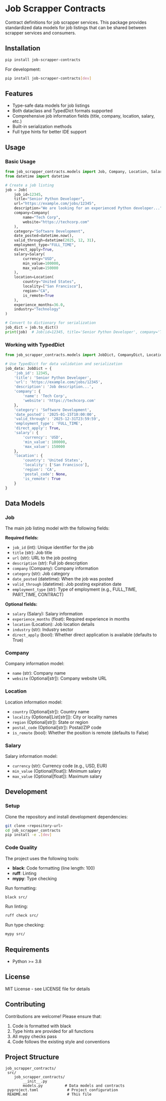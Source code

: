 # Job Scrapper Contracts

Contract definitions for job scrapper services. This package provides standardized data models for job listings that can be shared between scrapper services and consumers.

## Installation

```bash
pip install job-scrapper-contracts
```

For development:
```bash
pip install job-scrapper-contracts[dev]
```

## Features

- Type-safe data models for job listings
- Both dataclass and TypedDict formats supported
- Comprehensive job information fields (title, company, location, salary, etc.)
- Built-in serialization methods
- Full type hints for better IDE support

## Usage

### Basic Usage

```python
from job_scrapper_contracts.models import Job, Company, Location, Salary
from datetime import datetime

# Create a job listing
job = Job(
    job_id=12345,
    title="Senior Python Developer",
    url="https://example.com/jobs/12345",
    description="We are looking for an experienced Python developer...",
    company=Company(
        name="Tech Corp",
        website="https://techcorp.com"
    ),
    category="Software Development",
    date_posted=datetime.now(),
    valid_through=datetime(2025, 12, 31),
    employment_type="FULL_TIME",
    direct_apply=True,
    salary=Salary(
        currency="USD",
        min_value=100000,
        max_value=150000
    ),
    location=Location(
        country="United States",
        locality=["San Francisco"],
        region="CA",
        is_remote=True
    ),
    experience_months=36.0,
    industry="Technology"
)

# Convert to dictionary for serialization
job_dict = job.to_dict()
print(job)  # Job(id=12345, title='Senior Python Developer', company='Tech Corp')
```

### Working with TypedDict

```python
from job_scrapper_contracts.models import JobDict, CompanyDict, LocationDict, SalaryDict

# Use TypedDict for data validation and serialization
job_data: JobDict = {
    'job_id': 12345,
    'title': 'Senior Python Developer',
    'url': 'https://example.com/jobs/12345',
    'description': 'Job description...',
    'company': {
        'name': 'Tech Corp',
        'website': 'https://techcorp.com'
    },
    'category': 'Software Development',
    'date_posted': '2025-01-15T10:00:00',
    'valid_through': '2025-12-31T23:59:59',
    'employment_type': 'FULL_TIME',
    'direct_apply': True,
    'salary': {
        'currency': 'USD',
        'min_value': 100000,
        'max_value': 150000
    },
    'location': {
        'country': 'United States',
        'locality': ['San Francisco'],
        'region': 'CA',
        'postal_code': None,
        'is_remote': True
    }
}
```

## Data Models

### Job

The main job listing model with the following fields:

**Required fields:**
- `job_id` (int): Unique identifier for the job
- `title` (str): Job title
- `url` (str): URL to the job posting
- `description` (str): Full job description
- `company` (Company): Company information
- `category` (str): Job category
- `date_posted` (datetime): When the job was posted
- `valid_through` (datetime): Job posting expiration date
- `employment_type` (str): Type of employment (e.g., FULL_TIME, PART_TIME, CONTRACT)

**Optional fields:**
- `salary` (Salary): Salary information
- `experience_months` (float): Required experience in months
- `location` (Location): Job location details
- `industry` (str): Industry sector
- `direct_apply` (bool): Whether direct application is available (defaults to True)

### Company

Company information model:
- `name` (str): Company name
- `website` (Optional[str]): Company website URL

### Location

Location information model:
- `country` (Optional[str]): Country name
- `locality` (Optional[List[str]]): City or locality names
- `region` (Optional[str]): State or region
- `postal_code` (Optional[str]): Postal/ZIP code
- `is_remote` (bool): Whether the position is remote (defaults to False)

### Salary

Salary information model:
- `currency` (str): Currency code (e.g., USD, EUR)
- `min_value` (Optional[float]): Minimum salary
- `max_value` (Optional[float]): Maximum salary

## Development

### Setup

Clone the repository and install development dependencies:

```bash
git clone <repository-url>
cd job_scrapper_contracts
pip install -e .[dev]
```

### Code Quality

The project uses the following tools:
- **black**: Code formatting (line length: 100)
- **ruff**: Linting
- **mypy**: Type checking

Run formatting:
```bash
black src/
```

Run linting:
```bash
ruff check src/
```

Run type checking:
```bash
mypy src/
```

## Requirements

- Python >= 3.8

## License

MIT License - see LICENSE file for details

## Contributing

Contributions are welcome! Please ensure that:
1. Code is formatted with black
2. Type hints are provided for all functions
3. All mypy checks pass
4. Code follows the existing style and conventions

## Project Structure

```
job_scrapper_contracts/
 src/
    job_scrapper_contracts/
        __init__.py
        models.py          # Data models and contracts
 pyproject.toml             # Project configuration
 README.md                  # This file
```
